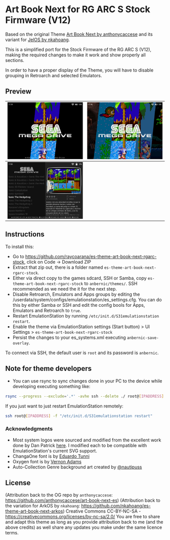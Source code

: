 # Art Book Next for RG ARC S Stock Firmware (V12)

Based on the original Theme [Art Book Next by anthonycaccese](https://github.com/anthonycaccese/art-book-next-es) and its variant for [JelOS by nkahoang](https://github.com/nkahoang/es-theme-art-book-next-arkos).

This is a simplified port for the Stock Firmware of the RG ARC S (V12), making the required changes to make it work and show properly all sections.

In order to have a proper display of the Theme, you will have to disable grouping in Retroarch and selected Emulators.

## Preview
| ![system view single](_inc/systems_single.jpg) | ![gamelist multi](_inc/systems.jpg) |
| -- | -- |
| ![gamelist](_inc/gamelist.jpg) |  |

## Instructions

To install this:
- Go to https://github.com/raycoarana/es-theme-art-book-next-rgarc-stock, click on Code -> Download ZIP
- Extract that zip out, there is a folder named `es-theme-art-book-next-rgarc-stock`.
- Either via direct copy to the games sdcard, SSH or Samba, copy `es-theme-art-book-next-rgarc-stock` to `anbernic/themes/`. SSH recommended as we need the it for the next step.
- Disable Retroarch, Emulators and Apps groups by editing the /userdata/system/configs/emulationstation/es_settings.cfg. You can do this by either Samba or SSH and edit the config bools for Apps, Emulators and Retroarch to `true`.
- Restart EmulationStation by running `/etc/init.d/S31emulationstation restart`.
- Enable the theme via EmulationStation settings (Start button) > UI Settings > `es-theme-art-book-next-rgarc-stock`
- Persist the changes to your es_systems.xml executing `anbernic-save-overlay`.

To connect via SSH, the default user is `root` and its password is `anbernic`.

## Note for theme developers

- You can use rsync to sync changes done in your PC to the device while developing executing something like:

```bash
rsync --progress --exclude='.*' -avhe ssh --delete ./ root@[IPADDRESS]:/userdata/themes/es-theme-art-book-next-rgarc-stock; ssh root@[IPADDRESS] -f "/etc/init.d/S31emulationstation restart"
```
If you just want to just restart EmulationStation remotely:
```bash
ssh root@[IPADDRESS] -f "/etc/init.d/S31emulationstation restart"
```

### **Acknowledgments**
* Most system logos were sourced and modified from the excellent work done by Dan Patrick [here](https://archive.org/details/console-logos-professionally-redrawn-plus-official-versions).  I modified each to be compatible with EmulationStation's current SVG support.
* ChangaOne font is by [Eduardo Tunni](https://www.fontsquirrel.com/fonts/changa)
* Oxygen font is by [Vernon Adams](https://www.fontsquirrel.com/fonts/oxygen)
* Auto-Collection Genre background art created by [@nautipuss](https://github.com/nautipuss)

## **License**
(Attribution back to the OG repo by `anthonycaccese`: https://github.com/anthonycaccese/art-book-next-es)
(Attribution back to the variation for ArkOS by `nkahoang`: https://github.com/nkahoang/es-theme-art-book-next-arkos)
Creative Commons CC-BY-NC-SA - https://creativecommons.org/licenses/by-nc-sa/2.0/
You are free to share and adapt this theme as long as you provide attribution back to me (and the above credits) as well share any updates you make under the same licence terms.
